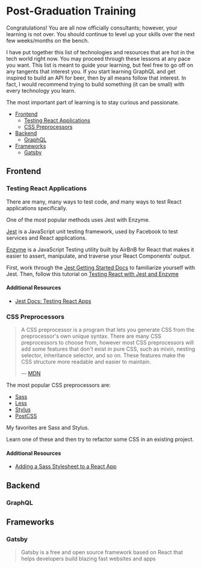# Post-Graduation Training

Congratulations! You are all now officially consultants; however, your learning is not over.
You should continue to level up your skills over the next few weeks/months on the bench.

I have put together this list of technologies and resources that are hot in the tech world right now.
You may proceed through these lessons at any pace you want.
This list is meant to guide your learning, but feel free to go off on any tangents that interest you.
If you start learning GraphQL and get inspired to build an API for beer, then by all means follow that interest.
In fact, I would recommend trying to build something (it can be small) with every technology you learn.

The most important part of learning is to stay curious and passionate.

* [Frontend](#frontend)
  * [Testing React Applications](#testing-react-applications)
  * [CSS Preprocessors](#css-preprocessors)
* [Backend](#backend)
  * [GraphQL](#graphql)
* [Frameworks](#frameworks)
  * [Gatsby](#gatsby)

## Frontend

### Testing React Applications

There are many, many ways to test code, and many ways to test React applications specifically.

One of the most popular methods uses Jest with Enzyme.

[Jest](https://jestjs.io/) is a JavaScript unit testing framework, used by Facebook to test services and React applications.

[Enzyme](https://airbnb.io/enzyme/) is a JavaScript Testing utility built by AirBnB for React that makes it easier to assert, manipulate, and traverse your React Components’ output.

First, work through the [Jest Getting Started Docs](https://jestjs.io/docs/en/getting-started.html) to familiarize yourself with Jest.
Then, follow this tutorial on [Testing React with Jest and Enzyme](https://medium.com/codeclan/testing-react-with-jest-and-enzyme-20505fec4675)

#### Additional Resources <!-- omit in toc -->

- [Jest Docs: Testing React Apps](https://jestjs.io/docs/en/tutorial-react)

### CSS Preprocessors

> A CSS preprocessor is a program that lets you generate CSS from the preprocessor's own unique syntax.
> There are many CSS preprocessors to choose from, however most CSS preprocessors will add some features that don't exist in pure CSS, such as mixin, nesting selector, inheritance selector, and so on.
> These features make the CSS structure more readable and easier to maintain.
>
> &mdash; [MDN](https://developer.mozilla.org/en-US/docs/Glossary/CSS_preprocessor)

The most popular CSS preprocessors are:

- [Sass](https://sass-lang.com/)
- [Less](http://lesscss.org/)
- [Stylus](http://stylus-lang.com/)
- [PostCSS](https://postcss.org/)

My favorites are Sass and Stylus.

Learn one of these and then try to refactor some CSS in an existing project.

#### Additional Resources <!-- omit in toc -->

- [Adding a Sass Stylesheet to a React App](https://facebook.github.io/create-react-app/docs/adding-a-sass-stylesheet)

## Backend

### GraphQL

## Frameworks

### Gatsby

> Gatsby is a free and open source framework based on React that helps developers build blazing fast websites and apps
